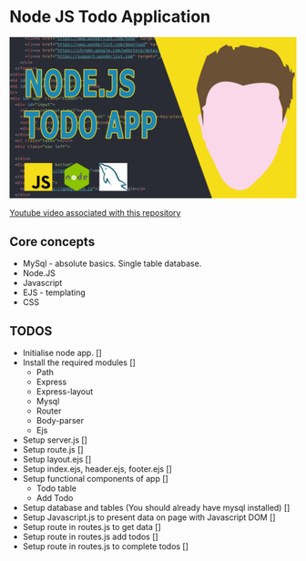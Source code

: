 # Node JS Todo Application

<img src="/Thumbnail_nodetodo.jpg"
     alt="Click to go to the video"
     href="https://youtu.be/meJf53tvsWw" />

[Youtube video associated with this repository](https://youtu.be/meJf53tvsWw)

## Core concepts

+ MySql - absolute basics. Single table database.
+ Node.JS
+ Javascript
+ EJS - templating
+ CSS

## TODOS

+ Initialise node app. []
+ Install the required modules []
   + Path
   + Express
   + Express-layout
   + Mysql
   + Router
   + Body-parser
   + Ejs
+ Setup server.js []
+ Setup route.js []
+ Setup layout.ejs []
+ Setup index.ejs, header.ejs, footer.ejs []
+ Setup functional components of app []
    + Todo table
    + Add Todo
+ Setup database and tables (You should already have mysql installed) []
+ Setup Javascript.js to present data on page with Javascript DOM []
+ Setup route in routes.js to get data []
+ Setup route in routes.js add todos []
+ Setup route in routes.js to complete todos []
